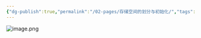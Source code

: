 ```yaml
---
{"dg-publish":true,"permalink":"/02-pages/存储空间的划分与初始化/","tags":["personal/blog","os/file"]}
---
```


![image.png](https://yelanyanyu-img-bed.oss-cn-hangzhou.aliyuncs.com/img/blog/2024/10/20241023221323.png)
